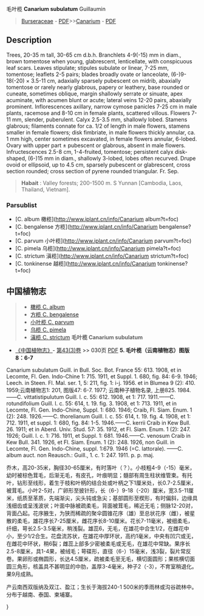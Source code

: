 毛叶榄 **Canarium subulatum** Guillaumin

> [Burseraceae](http://www.iplant.cn/info/Burseraceae?t=foc) - [PDF](http://www.iplant.cn/foc/pdf/Burseraceae.pdf)>>[Canarium](http://www.iplant.cn/info/Canarium?t=foc) - [PDF](http://www.iplant.cn/foc/pdf/Canarium.pdf)

## Description

Trees, 20-35 m tall, 30-65 cm d.b.h. Branchlets 4-9(-15) mm in diam., brown tomentose when young, glabrescent, lenticellate, with conspicuous leaf scars. Leaves stipulate; stipules subulate or linear, 7-25 mm, tomentose; leaflets 2-5 pairs; blades broadly ovate or lanceolate, (6-)9-18(-20) × 3.5-11 cm, adaxially sparsely pubescent on midrib, abaxially tomentose or rarely nearly glabrous, papery or leathery, base rounded or cuneate, sometimes oblique, margin shallowly serrate or sinuate, apex acuminate, with acumen blunt or acute; lateral veins 12-20 pairs, abaxially prominent. Inflorescences axillary, narrow cymose panicles 7-25 cm in male plants, racemose and 8-10 cm in female plants, scattered villous. Flowers 7-11 mm, slender, puberulent. Calyx 2.5-3.5 mm, shallowly lobed. Stamens glabrous; filaments connate for ca. 1/2 of length in male flowers, stamens smaller in female flowers; disk fimbriate, in male flowers thickly annular, ca. 1 mm high, center sometimes excavated, in female flowers annular, 6-lobed. Ovary with upper part ± pubescent or glabrous, absent in male flowers. Infructescences 2.5-8 cm, 1-4-fruited, tomentose; persistent calyx disk-shaped, (6-)15 mm in diam., shallowly 3-lobed, lobes often recurved. Drupe ovoid or ellipsoid, up to 4.5 cm, sparsely pubescent or glabrescent, cross section rounded; cross section of pyrene rounded triangular. Fr. Sep.
> **Habait** : 
> Valley forests; 200-1500 m. S Yunnan [Cambodia, Laos, Thailand, Vietnam].

### Parsublist

* [C.  album  橄榄](http://www.iplant.cn/info/Canarium album?t=foc)
* [C.  bengalense  方榄](http://www.iplant.cn/info/Canarium bengalense?t=foc)
* [C.  parvum  小叶榄](http://www.iplant.cn/info/Canarium parvum?t=foc)
* [C.  pimela  乌榄](http://www.iplant.cn/info/Canarium pimela?t=foc)
* [C.  strictum  滇榄](http://www.iplant.cn/info/Canarium strictum?t=foc)
* [C.  tonkinense  越榄](http://www.iplant.cn/info/Canarium tonkinense?t=foc)
## 中国植物志

> * [橄榄  C.  album](Canarium-album-橄榄.md)
> * [方榄  C.  bengalense](Canarium-bengalense-方榄.md)
> * [小叶榄  C.  parvum](Canarium-parvum-小叶榄.md)
> * [乌榄  C.  pimela](Canarium-pimela-乌榄.md)
> * [滇榄  C.  strictum](Canarium-strictum-滇榄.md)
**毛叶榄 Canarium subulatum**

* [《中国植物志》](http://www.iplant.cn/frps)- [第43(3)卷](http://www.iplant.cn/frps/vol/43(3)) >> 030页 [PDF](http://www.iplant.cn/frps/pdf/43(3)/030.PDF)
**5. 毛叶榄（云南植物志）图版8：6-7**

Canarium subulatum Guill. in Bull. Soc. Bot. France 55: 613. 1908, et in Lecomte, Fl. Gen. Indo-Chine 1: 715. 1911, et Suppl. 1. 680, fig. 84: 6-9. 1946; Leech. in Steen. Fl. Mal. ser. 1, 5: 211, fig. 1: i-j. 1956. et in Blumea 9 (2): 410. 1959;云南植物志1: 201, 图版47: 6-7. 1977; 云南种子植物名录, 上册825. 1984.——C. vittatistipulutum Guill. l. c. 55: 612. 1908, et 1: 717. 1911.——C. rotundifolium Guill. l. c. 55: 614, t. 19. fig. 3. 1908, et 1: 713. 1911, et in Lecomte, Fl. Gen. Indo-Chine, Suppl. 1: 680. 1946; Craib, Fl. Siam. Enum. 1 (2): 248. 1926.——C. thorelianum Guill. l. c. 55: 614, t. 19. fig. 4. 1908, et 1: 712. 1911, et suppl. 1: 680, fig. 84: 1-5. 1946.——C. kerrii Craib in Kew Bull. 26. 1911; et in Aberd. Univ. Stud. 57: 35. 1912, et Fl. Siam. Enum. 1 (2): 247. 1926; Guill. l. c. 1: 716. 1911, et Suppl. 1: 681. 1946.——C. venosum Craib in Kew Bull. 341. 1926, et Fl. Siam. Enum. 1 (2): 248. 1926, non Guill. in Lecomte, Fl. Gen. Indo-Chine, suppl. 1:679. 1946 (=C. lattorale). ——C. album auct. non Reausch.: Guill., 1. c. 1: 247. 1911. p. p. maj.

乔木，高20-35米，胸径30-65厘米，有时落叶（？）。小枝粗4-9（-15）毫米，幼时被棕色茸毛，后渐无毛，有皮孔，叶痕明显；髓部有周生柱状维管束。有托叶，钻形至线形，着生于枝和叶柄的结合处或叶柄之下1厘米处，长0.7-2.5厘米，被茸毛。小叶2-5对，广卵形至披针形，长（6-）9-18（-20）厘米，宽3.5-11厘米，纸质至革质，先端渐尖，尖头钝或急尖；基部圆形至楔形，有时偏斜，边缘具浅细齿或呈浅波状；叶面中脉被疏柔毛，背面被茸毛，稀近无毛；侧脉12-20对，背面凸起。花序腋生，为狭而稀疏的聚伞圆锥花序（雄）至总状花序（雌），被星散的柔毛，雄花序长7-25厘米，雌花序长8-10厘米。花长7-11毫米，被细柔毛，纤细，萼长2.5-3.5毫米，稍浅裂。雄蕊6，无毛，在雄花中合生1/2，在雌花中小，至少1/2合生。花盘流苏状，在雄花中厚环状，高约1毫米，中央有凹穴或无，在雌花中环状，稍6裂；雌蕊上部多少密被柔毛或无毛，在雄花中常缺。果序长2.5-8厘米，具1-4果，被绒毛；萼碟形，直径（6-）15毫米，浅3裂，裂片常反卷。果卵形或椭圆形，长达4.5厘米，疏被柔毛至无毛，横切面圆形；果核横切面圆三角形，核盖具不甚明显的中肋，盖厚3-4毫米，种子2（-3），不育室稍退化。果9月成熟。

产云南西双版纳及双江、盈江；生长于海拔240-1 500米的季雨林或沟谷疏林中。分布于越南、泰国、柬埔寨。

}